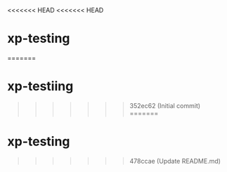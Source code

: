 <<<<<<< HEAD
<<<<<<< HEAD
# xp-testing
=======
# xp-testiing
>>>>>>> 352ec62 (Initial commit)
=======
# xp-testing
>>>>>>> 478ccae (Update README.md)
